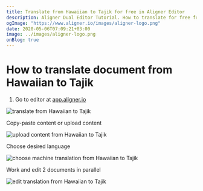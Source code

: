```yaml
---
title: Translate from Hawaiian to Tajik for free in Aligner Editor
description: Aligner Dual Editor Tutorial. How to translate for free from Hawaiian to Tajik. Aligner is multilingual document management platform. 
ogImage: "https://www.aligner.io/images/aligner-logo.png"
date: 2020-05-06T07:09:21+03:00
image: ../images/aligner-logo.png
onBlog: true
---
```


# How to translate document from Hawaiian to Tajik

1. Go to editor at [app.aligner.io](https://app.aligner.io "Aligner App web page")

![translate from Hawaiian to Tajik](../aligner-blank-editor.png "translate from Hawaiian to Tajik")

Copy-paste content or upload content

![upload content from Hawaiian to Tajik](../aligner-uploaded-document.png "upload content from Hawaiian to Tajik")

Choose desired language

![choose machine translation from Hawaiian to Tajik](../aligner-language-dropdown.png "choose machine translation from Hawaiian to Tajik")

Work and edit 2 documents in parallel

![edit translation from Hawaiian to Tajik](../aligner-double-sitded-editor.png "edit translation from Hawaiian to Tajik")

